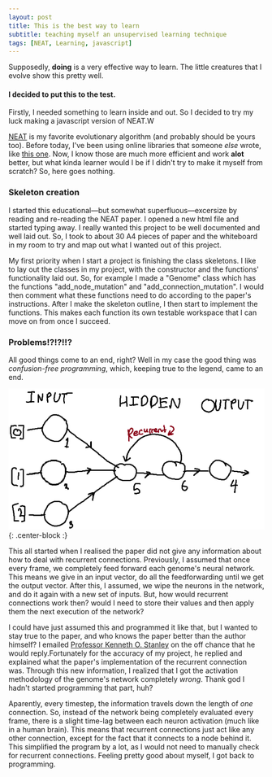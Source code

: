 ```yaml
---
layout: post
title: This is the best way to learn
subtitle: teaching myself an unsupervised learning technique 
tags: [NEAT, Learning, javascript]
---
```


Supposedly, __doing__ is a very effective way to learn. The little creatures that I evolve show this pretty well.
#### I decided to put this to the test.

Firstly, I needed something to learn inside and out. So I decided to try my luck making a javascript version of NEAT.W

[NEAT](http://nn.cs.utexas.edu/downloads/papers/stanley.ec02.pdf) is my favorite evolutionary algorithm (and probably should be yours too). Before today, I've been using online libraries that someone _else_ wrote, like [this one](https://github.com/wagenaartje/neataptic). Now, I know those are much more efficient and work **alot** better, but what kinda learner would I be if I didn't try to make it myself from scratch?
So, here goes nothing.

### Skeleton creation
I started this educational&mdash;but somewhat superfluous&mdash;excersize by reading and re-reading the NEAT paper. I opened a new html file and started typing away. I really wanted this project to be well documented and well laid out. So, I took to about 30 A4 pieces of paper and the whiteboard in my room to try and map out what I wanted out of this project.

My first priority when I start a project is finishing the class skeletons. I like to lay out the classes in my project, with the constructor and the functions' functionality laid out. So, for example I made a "Genome" class which has the functions "add_node_mutation" and "add_connection_mutation". I would then comment what these functions need to do according to the paper's instructions. After I make the skeleton outline, I then start to implement the functions. This makes each function its own testable workspace that I can move on from once I succeed.

### Problems!?!?!!?
All good things come to an end, right? Well in my case the good thing was _confusion-free programming_, which, keeping true to the legend, came to an end.

![Recurrent Network example](../img/Recurrent.png){: .center-block :}

This all started when I realised the paper did not give any information about how to deal with recurrent connections. Previously, I assumed that once every frame, we completely feed forward each genome's neural network. This means we give in an input vector, do all the feedforwarding until we get the output vector. After this, I assumed, we wipe the neurons in the network, and do it again with a new set of inputs. But, how would recurrent connections work then? would I need to store their values and then apply them the next execution of the network? 

I could have just assumed this and programmed it like that, but I wanted to stay true to the paper, and who knows the paper better than the author himself? I emailed [Professor Kenneth O. Stanley](https://www.cs.ucf.edu/~kstanley/) on the off chance that he would reply.Fortunately for the accuracy of my project, he replied and explained what the paper's implementation of the recurrent connection was. Through this new information, I realized that I got the activation methodology of the genome's network completely _wrong_. Thank god I hadn't started programming that part, huh?

Aparently, every timestep, the information travels down the length of _one_ connection. So, instead of the network being completely evaluated every frame, there is a slight time-lag between each neuron activation (much like in a human brain). This means that recurrent connections just act like any other connection, except for the fact that it connects to a node behind it. This simplified the program by a lot, as I would not need to manually check for recurrent connections. Feeling pretty good about myself, I got back to programming. 









